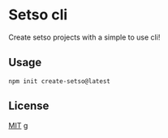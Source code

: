 # Setso cli

Create setso projects with a simple to use cli!

## Usage

```shell
npm init create-setso@latest
```

## License

[MIT](./LICENSE)
g